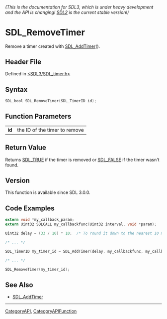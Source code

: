 ###### (This is the documentation for SDL3, which is under heavy development and the API is changing! [SDL2](https://wiki.libsdl.org/SDL2/) is the current stable version!)
# SDL_RemoveTimer

Remove a timer created with [SDL_AddTimer](SDL_AddTimer)().

## Header File

Defined in [<SDL3/SDL_timer.h>](https://github.com/libsdl-org/SDL/blob/main/include/SDL3/SDL_timer.h)

## Syntax

```c
SDL_bool SDL_RemoveTimer(SDL_TimerID id);

```

## Function Parameters

|            |                               |
| ---------- | ----------------------------- |
| **id**     | the ID of the timer to remove |

## Return Value

Returns [SDL_TRUE](SDL_TRUE) if the timer is removed or
[SDL_FALSE](SDL_FALSE) if the timer wasn't found.

## Version

This function is available since SDL 3.0.0.

## Code Examples

```c
extern void *my_callback_param;
extern Uint32 SDLCALL my_callbackfunc(Uint32 interval, void *param);

Uint32 delay = (33 / 10) * 10;  /* To round it down to the nearest 10 ms */

/* ... */

SDL_TimerID my_timer_id = SDL_AddTimer(delay, my_callbackfunc, my_callback_param);

/* ... */

SDL_RemoveTimer(my_timer_id);
```

## See Also

- [SDL_AddTimer](SDL_AddTimer)

----
[CategoryAPI](CategoryAPI), [CategoryAPIFunction](CategoryAPIFunction)

